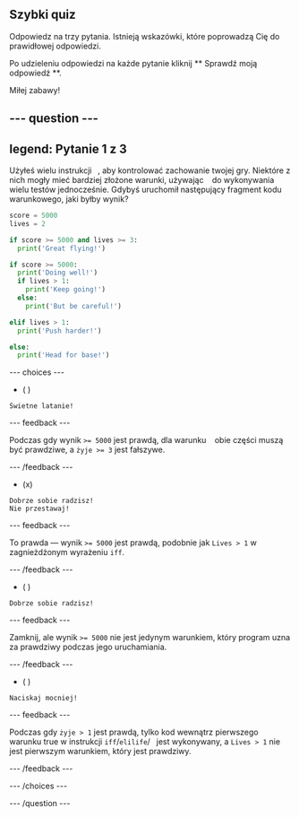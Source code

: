 ## Szybki quiz

Odpowiedz na trzy pytania. Istnieją wskazówki, które poprowadzą Cię do prawidłowej odpowiedzi.

Po udzieleniu odpowiedzi na każde pytanie kliknij ** Sprawdź moją odpowiedź **.

Miłej zabawy!

--- question ---
---
legend: Pytanie 1 z 3
---

Użyłeś wielu instrukcji ` `, aby kontrolować zachowanie twojej gry. Niektóre z nich mogły mieć bardziej złożone warunki, używając ` ` do wykonywania wielu testów jednocześnie. Gdybyś uruchomił następujący fragment kodu warunkowego, jaki byłby wynik?

```python
score = 5000
lives = 2

if score >= 5000 and lives >= 3:
  print('Great flying!')

if score >= 5000: 
  print('Doing well!')
  if lives > 1:
    print('Keep going!')
  else:
    print('But be careful!')

elif lives > 1:
  print('Push harder!')

else:
  print('Head for base!')
```

--- choices ---

- ( )
```
Świetne latanie!
```
  --- feedback ---

Podczas gdy wynik ` >= 5000 ` jest prawdą, dla warunku ` ` obie części muszą być prawdziwe, a ` żyje >= 3 ` jest fałszywe.

  --- /feedback ---

- (x)
```
Dobrze sobie radzisz!
Nie przestawaj!
```
  --- feedback ---

To prawda — wynik ` >= 5000 ` jest prawdą, podobnie jak ` Lives > 1 ` w zagnieżdżonym wyrażeniu ` iff `.

  --- /feedback ---

- ( )
```
Dobrze sobie radzisz!
```
  --- feedback ---

Zamknij, ale wynik ` >= 5000 ` nie jest jedynym warunkiem, który program uzna za prawdziwy podczas jego uruchamiania.

  --- /feedback ---

- ( )
```
Naciskaj mocniej!
```
  --- feedback ---

Podczas gdy ` żyje > 1 ` jest prawdą, tylko kod wewnątrz pierwszego warunku true w instrukcji ` iff `/` elilife `/` ` jest wykonywany, a ` Lives > 1 ` nie jest pierwszym warunkiem, który jest prawdziwy.

  --- /feedback ---

--- /choices ---

--- /question ---
